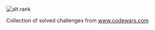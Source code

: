 ![alt rank](https://www.codewars.com/users/-hasty-/badges/large)

Collection of solved challenges from www.codewars.com

